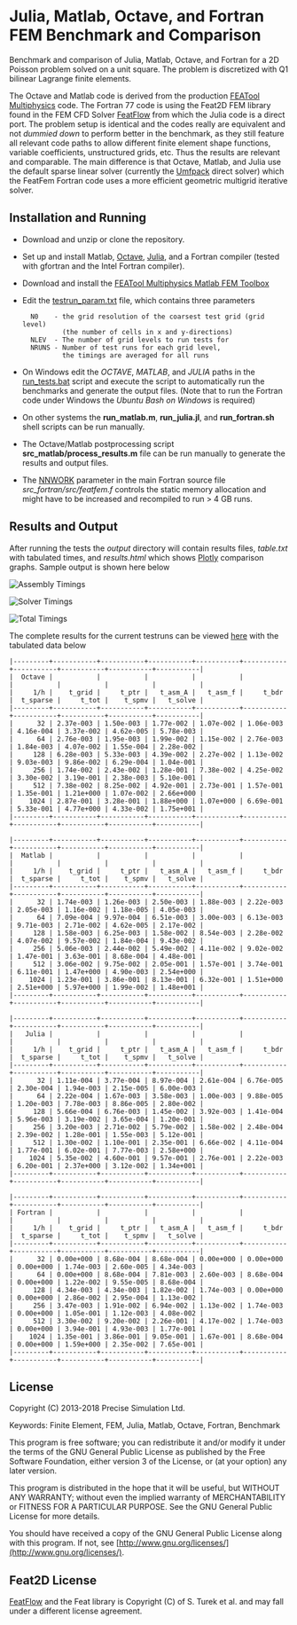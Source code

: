 Julia, Matlab, Octave, and Fortran FEM Benchmark and Comparison
===============================================================

Benchmark and comparison of Julia, Matlab, Octave, and Fortran for a
2D Poisson problem solved on a unit square. The problem is discretized
with Q1 bilinear Lagrange finite elements.

The Octave and Matlab code is derived from the production
[FEATool Multiphysics](https://www.featool.com/) code. The Fortran 77
code is using the Feat2D FEM library found in the FEM CFD Solver
[FeatFlow](http://www.featflow.de) from which the Julia code is a
direct port. The problem setup is identical and the codes really are
equivalent and not _dummied down_ to perform better in the benchmark,
as they still feature all relevant code paths to allow different
finite element shape functions, variable coefficients, unstructured
grids, etc. Thus the results are relevant and comparable. The main
difference is that Octave, Matlab, and Julia use the default sparse
linear solver (currently the
[Umfpack](http://faculty.cse.tamu.edu/davis/suitesparse.html) direct
solver) which the FeatFem Fortran code uses a more efficient geometric
multigrid iterative solver.


Installation and Running
------------------------

- Download and unzip or clone the repository.

- Set up and install Matlab,
  [Octave](https://www.gnu.org/software/octave/),
  [Julia](http://julialang.org/), and a Fortran compiler (tested with
  gfortran and the Intel Fortran compiler).

- Download and install the [FEATool Multiphysics Matlab FEM Toolbox](https://www.featool.com)

- Edit the [testrun_param.txt](https://github.com/precisesimulation/julia-matlab-fortran-fem-benchmark/blob/master/testrun_param.txt#L1)
  file, which contains three parameters

        N0    - the grid resolution of the coarsest test grid (grid level)
                (the number of cells in x and y-directions)
        NLEV  - The number of grid levels to run tests for
        NRUNS - Number of test runs for each grid level,
                the timings are averaged for all runs

- On Windows edit the _OCTAVE_, _MATLAB_, and _JULIA_ paths in the
  [run_tests.bat](https://github.com/precisesimulation/julia-matlab-fortran-fem-benchmark/blob/master/run_tests.bat#L7)
  script and execute the script to automatically run the benchmarks
  and generate the output files. (Note that to run the Fortran code
  under Windows the _Ubuntu Bash on Windows_ is required)

- On other systems the **run_matlab.m**, **run_julia.jl**, and
  **run_fortran.sh** shell scripts can be run manually.

- The Octave/Matlab postprocessing script
  **src_matlab/process_results.m** file can be run manually
  to generate the results and output files.

- The [NNWORK](https://github.com/precisesimulation/julia-matlab-fortran-fem-benchmark/blob/master/src_fortran/src/featfem.f#L8)
  parameter in the main Fortran source file
  *src_fortran/src/featfem.f* controls the static memory allocation
  and might have to be increased and recompiled to run > 4 GB runs.


Results and Output
------------------

After running the tests the _output_ directory will contain results
files, _table.txt_ with tabulated times, and _results.html_ which
shows [Plotly](https://plot.ly/) comparison graphs. Sample output is
shown here below

![Assembly Timings](https://raw.githubusercontent.com/precisesimulation/julia-matlab-fortran-fem-benchmark/master/output/fig_assembly.jpg)

![Solver Timings](https://raw.githubusercontent.com/precisesimulation/julia-matlab-fortran-fem-benchmark/master/output/fig_solve.jpg)

![Total Timings](https://raw.githubusercontent.com/precisesimulation/julia-matlab-fortran-fem-benchmark/master/output/fig_total.jpg)

The complete results for the current testruns can be viewed
[here](http://htmlpreview.github.io/?https://github.com/precisesimulation/julia-matlab-fortran-fem-benchmark/blob/master/output/results.html)
with the tabulated data below

    |---------+-----------+-----------+-----------+-----------+-----------+-----------+-----------+-----------+-----------|
    |  Octave |           |           |           |           |           |           |           |           |           |
    |     1/h |    t_grid |     t_ptr |   t_asm_A |   t_asm_f |     t_bdr |  t_sparse |     t_tot |    t_spmv |   t_solve |
    |---------+-----------+-----------+-----------+-----------+-----------+-----------+-----------+-----------+-----------|
    |      32 | 2.37e-003 | 1.50e-003 | 1.77e-002 | 1.07e-002 | 1.06e-003 | 4.16e-004 | 3.37e-002 | 4.62e-005 | 5.78e-003 |
    |      64 | 2.76e-003 | 1.95e-003 | 1.99e-002 | 1.15e-002 | 2.76e-003 | 1.84e-003 | 4.07e-002 | 1.55e-004 | 2.28e-002 |
    |     128 | 6.28e-003 | 5.33e-003 | 4.39e-002 | 2.27e-002 | 1.13e-002 | 9.03e-003 | 9.86e-002 | 6.29e-004 | 1.04e-001 |
    |     256 | 1.74e-002 | 2.43e-002 | 1.28e-001 | 7.38e-002 | 4.25e-002 | 3.30e-002 | 3.19e-001 | 2.38e-003 | 5.10e-001 |
    |     512 | 7.38e-002 | 8.25e-002 | 4.92e-001 | 2.73e-001 | 1.57e-001 | 1.35e-001 | 1.21e+000 | 1.07e-002 | 2.66e+000 |
    |    1024 | 2.87e-001 | 3.28e-001 | 1.88e+000 | 1.07e+000 | 6.69e-001 | 5.33e-001 | 4.77e+000 | 4.33e-002 | 1.75e+001 |
    |---------+-----------+-----------+-----------+-----------+-----------+-----------+-----------+-----------+-----------|

    |---------+-----------+-----------+-----------+-----------+-----------+-----------+-----------+-----------+-----------|
    |  Matlab |           |           |           |           |           |           |           |           |           |
    |     1/h |    t_grid |     t_ptr |   t_asm_A |   t_asm_f |     t_bdr |  t_sparse |     t_tot |    t_spmv |   t_solve |
    |---------+-----------+-----------+-----------+-----------+-----------+-----------+-----------+-----------+-----------|
    |      32 | 1.74e-003 | 1.26e-003 | 2.50e-003 | 1.88e-003 | 2.22e-003 | 2.05e-003 | 1.16e-002 | 1.18e-005 | 4.05e-003 |
    |      64 | 7.09e-004 | 9.97e-004 | 6.51e-003 | 3.00e-003 | 6.13e-003 | 9.71e-003 | 2.71e-002 | 4.62e-005 | 2.17e-002 |
    |     128 | 1.58e-003 | 6.25e-003 | 1.58e-002 | 8.54e-003 | 2.28e-002 | 4.07e-002 | 9.57e-002 | 1.84e-004 | 9.43e-002 |
    |     256 | 5.06e-003 | 2.44e-002 | 5.49e-002 | 4.11e-002 | 9.02e-002 | 1.47e-001 | 3.63e-001 | 8.68e-004 | 4.48e-001 |
    |     512 | 3.06e-002 | 9.75e-002 | 2.05e-001 | 1.57e-001 | 3.74e-001 | 6.11e-001 | 1.47e+000 | 4.90e-003 | 2.54e+000 |
    |    1024 | 1.23e-001 | 3.86e-001 | 8.13e-001 | 6.32e-001 | 1.51e+000 | 2.51e+000 | 5.97e+000 | 1.99e-002 | 1.48e+001 |
    |---------+-----------+-----------+-----------+-----------+-----------+-----------+-----------+-----------+-----------|

    |---------+-----------+-----------+-----------+-----------+-----------+-----------+-----------+-----------+-----------|
    |   Julia |           |           |           |           |           |           |           |           |           |
    |     1/h |    t_grid |     t_ptr |   t_asm_A |   t_asm_f |     t_bdr |  t_sparse |     t_tot |    t_spmv |   t_solve |
    |---------+-----------+-----------+-----------+-----------+-----------+-----------+-----------+-----------+-----------|
    |      32 | 1.11e-004 | 3.77e-004 | 8.97e-004 | 2.61e-004 | 6.76e-005 | 2.30e-004 | 1.94e-003 | 2.15e-005 | 6.00e-003 |
    |      64 | 2.22e-004 | 1.67e-003 | 3.58e-003 | 1.00e-003 | 9.88e-005 | 1.20e-003 | 7.78e-003 | 8.86e-005 | 2.80e-002 |
    |     128 | 5.66e-004 | 6.76e-003 | 1.45e-002 | 3.92e-003 | 1.41e-004 | 5.96e-003 | 3.19e-002 | 3.65e-004 | 1.20e-001 |
    |     256 | 3.20e-003 | 2.71e-002 | 5.79e-002 | 1.58e-002 | 2.48e-004 | 2.39e-002 | 1.28e-001 | 1.55e-003 | 5.12e-001 |
    |     512 | 1.30e-002 | 1.10e-001 | 2.35e-001 | 6.66e-002 | 4.11e-004 | 1.77e-001 | 6.02e-001 | 7.77e-003 | 2.58e+000 |
    |    1024 | 5.35e-002 | 4.60e-001 | 9.57e-001 | 2.76e-001 | 2.22e-003 | 6.20e-001 | 2.37e+000 | 3.12e-002 | 1.34e+001 |
    |---------+-----------+-----------+-----------+-----------+-----------+-----------+-----------+-----------+-----------|

    |---------+-----------+-----------+-----------+-----------+-----------+-----------+-----------+-----------+-----------|
    | Fortran |           |           |           |           |           |           |           |           |           |
    |     1/h |    t_grid |     t_ptr |   t_asm_A |   t_asm_f |     t_bdr |  t_sparse |     t_tot |    t_spmv |   t_solve |
    |---------+-----------+-----------+-----------+-----------+-----------+-----------+-----------+-----------+-----------|
    |      32 | 0.00e+000 | 8.68e-004 | 8.68e-004 | 0.00e+000 | 0.00e+000 | 0.00e+000 | 1.74e-003 | 2.60e-005 | 4.34e-003 |
    |      64 | 0.00e+000 | 8.68e-004 | 7.81e-003 | 2.60e-003 | 8.68e-004 | 0.00e+000 | 1.22e-002 | 9.55e-005 | 8.68e-004 |
    |     128 | 4.34e-003 | 4.34e-003 | 1.82e-002 | 1.74e-003 | 0.00e+000 | 0.00e+000 | 2.86e-002 | 2.95e-004 | 1.13e-002 |
    |     256 | 3.47e-003 | 1.91e-002 | 6.94e-002 | 1.13e-002 | 1.74e-003 | 0.00e+000 | 1.05e-001 | 1.12e-003 | 4.08e-002 |
    |     512 | 3.30e-002 | 9.20e-002 | 2.26e-001 | 4.17e-002 | 1.74e-003 | 0.00e+000 | 3.94e-001 | 4.93e-003 | 1.77e-001 |
    |    1024 | 1.35e-001 | 3.86e-001 | 9.05e-001 | 1.67e-001 | 8.68e-004 | 0.00e+000 | 1.59e+000 | 2.35e-002 | 7.65e-001 |
    |---------+-----------+-----------+-----------+-----------+-----------+-----------+-----------+-----------+-----------|



License
-------

Copyright (C) 2013-2018 Precise Simulation Ltd.

Keywords: Finite Element, FEM, Julia, Matlab, Octave, Fortran, Benchmark

This program is free software; you can redistribute it and/or modify
it under the terms of the GNU General Public License as published by
the Free Software Foundation, either version 3 of the License, or (at
your option) any later version.

This program is distributed in the hope that it will be useful, but
WITHOUT ANY WARRANTY; without even the implied warranty of
MERCHANTABILITY or FITNESS FOR A PARTICULAR PURPOSE. See the GNU
General Public License for more details.

You should have received a copy of the GNU General Public License
along with this program. If not, see
[http://www.gnu.org/licenses/](http://www.gnu.org/licenses/).

Feat2D License
--------------

[FeatFlow](www.featflow.de) and the Feat library is Copyright (C) of
S. Turek et al. and may fall under a different license agreement.
